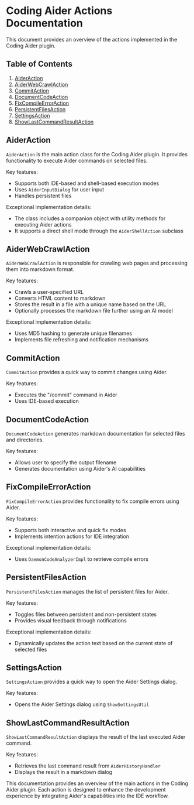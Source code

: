 # Coding Aider Actions Documentation

This document provides an overview of the actions implemented in the Coding Aider plugin.

## Table of Contents
1. [AiderAction](#aideraction)
2. [AiderWebCrawlAction](#aiderwebcrawlaction)
3. [CommitAction](#commitaction)
4. [DocumentCodeAction](#documentcodeaction)
5. [FixCompileErrorAction](#fixcompileerroraction)
6. [PersistentFilesAction](#persistentfilesaction)
7. [SettingsAction](#settingsaction)
8. [ShowLastCommandResultAction](#showlastcommandresultaction)

## AiderAction

`AiderAction` is the main action class for the Coding Aider plugin. It provides functionality to execute Aider commands on selected files.

Key features:
- Supports both IDE-based and shell-based execution modes
- Uses `AiderInputDialog` for user input
- Handles persistent files

Exceptional implementation details:
- The class includes a companion object with utility methods for executing Aider actions
- It supports a direct shell mode through the `AiderShellAction` subclass

## AiderWebCrawlAction

`AiderWebCrawlAction` is responsible for crawling web pages and processing them into markdown format.

Key features:
- Crawls a user-specified URL
- Converts HTML content to markdown
- Stores the result in a file with a unique name based on the URL
- Optionally processes the markdown file further using an AI model

Exceptional implementation details:
- Uses MD5 hashing to generate unique filenames
- Implements file refreshing and notification mechanisms

## CommitAction

`CommitAction` provides a quick way to commit changes using Aider.

Key features:
- Executes the "/commit" command in Aider
- Uses IDE-based execution

## DocumentCodeAction

`DocumentCodeAction` generates markdown documentation for selected files and directories.

Key features:
- Allows user to specify the output filename
- Generates documentation using Aider's AI capabilities

## FixCompileErrorAction

`FixCompileErrorAction` provides functionality to fix compile errors using Aider.

Key features:
- Supports both interactive and quick fix modes
- Implements intention actions for IDE integration

Exceptional implementation details:
- Uses `DaemonCodeAnalyzerImpl` to retrieve compile errors

## PersistentFilesAction

`PersistentFilesAction` manages the list of persistent files for Aider.

Key features:
- Toggles files between persistent and non-persistent states
- Provides visual feedback through notifications

Exceptional implementation details:
- Dynamically updates the action text based on the current state of selected files

## SettingsAction

`SettingsAction` provides a quick way to open the Aider Settings dialog.

Key features:
- Opens the Aider Settings dialog using `ShowSettingsUtil`

## ShowLastCommandResultAction

`ShowLastCommandResultAction` displays the result of the last executed Aider command.

Key features:
- Retrieves the last command result from `AiderHistoryHandler`
- Displays the result in a markdown dialog

This documentation provides an overview of the main actions in the Coding Aider plugin. Each action is designed to enhance the development experience by integrating Aider's capabilities into the IDE workflow.

